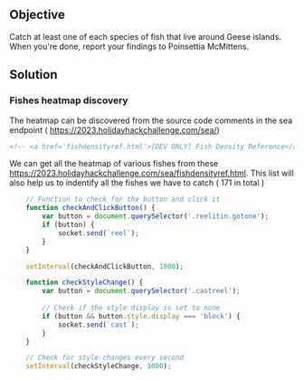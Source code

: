 ## Objective
Catch at least one of each species of fish that live around Geese islands. When you're done, report your findings to Poinsettia McMittens.

## Solution

### Fishes heatmap discovery

The heatmap can be discovered from the source code comments in the sea endpoint ( https://2023.holidayhackchallenge.com/sea/)
```html
<!-- <a href='fishdensityref.html'>[DEV ONLY] Fish Density Reference</a> -->
```
We can get all the heatmap of various fishes from these https://2023.holidayhackchallenge.com/sea/fishdensityref.html.
This list will also help us to indentify all the fishes we have to catch ( 171 in total )
```javascript
    // Function to check for the button and click it
    function checkAndClickButton() {
        var button = document.querySelector('.reelitin.gotone');
        if (button) {
            socket.send(`reel`);
        }
    }

    setInterval(checkAndClickButton, 1000);


```
```javascript
    function checkStyleChange() {
        var button = document.querySelector('.castreel');
        
        // Check if the style display is set to none
        if (button && button.style.display === 'block') {
            socket.send(`cast`);
        }
    }

    // Check for style changes every second
    setInterval(checkStyleChange, 1000);
```
